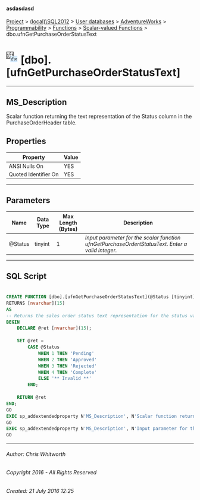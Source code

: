 #### asdasdasd

[Project](../../../../../../index.md) > [(local)\\SQL2012](../../../../../index.md) > [User databases](../../../../index.md) > [AdventureWorks](../../../index.md) > [Programmability](../../index.md) > [Functions](../index.md) > [Scalar-valued Functions](Scalar-valued_Functions.md) > dbo.ufnGetPurchaseOrderStatusText

# ![Scalar-valued Functions](../../../../../../Images/Function_Scalar32.png) [dbo].[ufnGetPurchaseOrderStatusText]

---

## <a name="#description"></a>MS_Description

Scalar function returning the text representation of the Status column in the PurchaseOrderHeader table.

## <a name="#properties"></a>Properties

| Property | Value |
|---|---|
| ANSI Nulls On | YES |
| Quoted Identifier On | YES |


---

## <a name="#parameters"></a>Parameters

| Name | Data Type | Max Length (Bytes) | Description |
|---|---|---|---|
| @Status | tinyint | 1 | _Input parameter for the scalar function ufnGetPurchaseOrdertStatusText. Enter a valid integer._ |


---

## <a name="#sqlscript"></a>SQL Script

```sql

CREATE FUNCTION [dbo].[ufnGetPurchaseOrderStatusText](@Status [tinyint])
RETURNS [nvarchar](15) 
AS 
-- Returns the sales order status text representation for the status value.
BEGIN
    DECLARE @ret [nvarchar](15);

    SET @ret = 
        CASE @Status
            WHEN 1 THEN 'Pending'
            WHEN 2 THEN 'Approved'
            WHEN 3 THEN 'Rejected'
            WHEN 4 THEN 'Complete'
            ELSE '** Invalid **'
        END;
    
    RETURN @ret
END;
GO
EXEC sp_addextendedproperty N'MS_Description', N'Scalar function returning the text representation of the Status column in the PurchaseOrderHeader table.', 'SCHEMA', N'dbo', 'FUNCTION', N'ufnGetPurchaseOrderStatusText', NULL, NULL
GO
EXEC sp_addextendedproperty N'MS_Description', N'Input parameter for the scalar function ufnGetPurchaseOrdertStatusText. Enter a valid integer.', 'SCHEMA', N'dbo', 'FUNCTION', N'ufnGetPurchaseOrderStatusText', 'PARAMETER', N'@Status'
GO

```


---

###### Author:  Chris Whitworth

###### Copyright 2016 - All Rights Reserved

###### Created: 21 July 2016 12:25

